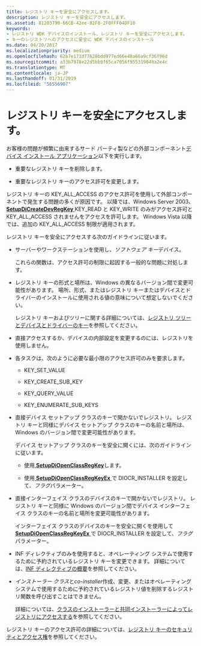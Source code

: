 ```yaml
---
title: レジストリ キーを安全にアクセスします。
description: レジストリ キーを安全にアクセスします。
ms.assetid: 81203790-66CB-42ee-82F8-2F0FFF04DF10
keywords:
- レジストリ WDK デバイスのインストール、レジストリ キーを安全にアクセスします。
- キーのレジストリへのアクセスに安全に WDK デバイスのインストール
ms.date: 04/20/2017
ms.localizationpriority: medium
ms.openlocfilehash: 62b7e171d77620bdd977ed66e48a66a9cf36f96d
ms.sourcegitcommit: a33b7978e22d5bb9f65ca7056f955319049a2e4c
ms.translationtype: MT
ms.contentlocale: ja-JP
ms.lasthandoff: 01/31/2019
ms.locfileid: "56556907"
---
```

# <a name="accessing-registry-keys-safely"></a>レジストリ キーを安全にアクセスします。


お客様の問題が頻繁に由来するサード パーティ製などの外部コンポーネント[デバイス インストール アプリケーション](writing-a-device-installation-application.md)以下を実行します。

-   重要なレジストリ キーを削除します。

-   重要なレジストリ キーのアクセス許可を変更します。

レジストリ キーの KEY_ALL_ACCESS のアクセス許可を使用して外部コンポーネントで発生する問題の多くが原因です。 以降では、Windows Server 2003、 [ **SetupDiCreateDevRegKey** ](https://msdn.microsoft.com/library/windows/hardware/ff550973) KEY_READ と KEY_WRITE のみがアクセス許可と KEY_ALL_ACCESS されませんをアクセスを許可します。 Windows Vista 以降では、追加の KEY_ALL_ACCESS 制限が適用されます。

レジストリ キーを安全にアクセスする次のガイドラインに従います。

-   サーバーやワークステーションを使用し、*ソフトウェア キー*デバイス。

    これらの関数は、アクセス許可の制限に起因する一般的な問題に対処します。

-   レジストリ キーの形式と場所は、Windows の異なるバージョン間で変更可能性があります。 場所、形式、またはレジストリ キーまたはデバイスとドライバーのインストールに使用される値の意味について想定しないでください。

    レジストリ キーおよびツリーに関する詳細については、[レジストリ ツリーとデバイスとドライバーのキー](registry-trees-and-keys.md)を参照してください。

-   直接アクセスするか、デバイスの内部設定を変更するのには、レジストリを使用しません。

-   各タスクは、次のように必要な最小限のアクセス許可のみを要求します。

    -   KEY_SET_VALUE

    -   KEY_CREATE_SUB_KEY

    -   KEY_QUERY_VALUE

    -   KEY_ENUMERATE_SUB_KEYS

-   直接デバイス セットアップ クラスのキーで開かないでレジストリ。 レジストリ キーと同様にデバイス セットアップ クラスのキーの名前と場所は、Windows のバージョン間で変更可能性があります。

    デバイス セットアップ クラスのキーを安全に開くには、次のガイドラインに従います。

    -   使用[ **SetupDiOpenClassRegKey**](https://msdn.microsoft.com/library/windows/hardware/ff552065)します。

    -   使用[ **SetupDiOpenClassRegKeyEx** ](https://msdn.microsoft.com/library/windows/hardware/ff552067)で DIOCR_INSTALLER を設定して、*フラグ*パラメーター。

-   直接インターフェイス クラスのデバイスのキーで開かないでレジストリ。 レジストリ キーと同様に Windows のバージョン間でデバイス インターフェイス クラスのキーの名前と場所を変更可能性があります。

    インターフェイス クラスのデバイスのキーを安全に開くを使用して[ **SetupDiOpenClassRegKeyEx** ](https://msdn.microsoft.com/library/windows/hardware/ff552067)で DIOCR_INSTALLER を設定して、*フラグ*パラメーター。

-   INF ディレクティブのみを使用すると、オペレーティング システムで使用するために予約されているレジストリ キーを変更できます。 詳細については、[INF ディレクティブの概要](summary-of-inf-directives.md)を参照してください。

-   *インストーラー クラス*と*co-installer*作成、変更、またはオペレーティング システムで使用するために予約されているレジストリ値を削除するレジストリ関数を呼び出すことはできません。

    詳細については、[クラスのインストーラーと共同インストーラーによってレジストリにアクセスする](accessing-the-registry-by-class-installers-and-co-installers.md)を参照してください。

レジストリ キーのアクセス許可の詳細については、[レジストリ キーのセキュリティとアクセス権](https://go.microsoft.com/fwlink/p/?linkid=194542)を参照してください。

 

 






